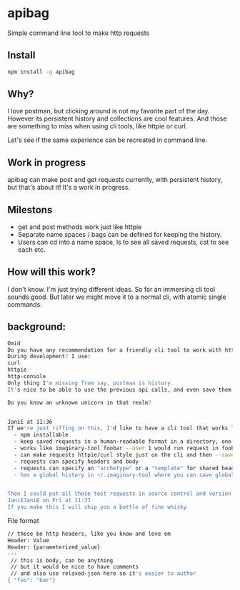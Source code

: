 # apibag
Simple command line tool to make http requests

## Install

```bash
npm install -g apibag
```

## Why?
I love postman, but clicking around is not my favorite part of the day. However its persistent history and collections are cool features. And those are something to miss when using cli tools, like httpie or curl.

Let's  see if the same experience can be recreated in command line.

## Work in progress

apibag can make post and get requests currently, with persistent history, but that's about it! It's a work in progress.

## Milestons
  * get and post methods work just like httpie
  * Separate name spaces / bags can be defined for keeping the history.
  * Users can cd into a name space, ls to see all saved requests, cat to see each etc.


## How will this work?

I don't know. I'm just trying different ideas. So far an immersing cli tool sounds good. But later we might move it to a normal cli, with atomic single commands.

## background:
```bash
Omid
Do you have any recommendation for a friendly cli tool to work with http end points?
During development? I use:
curl
httpie
http-console
Only thing I'm missing from say, postman is history.
It's nice to be able to use the previous api calls, and even save them for ever.

Do you know an unknown unicorn in that realm?


JaniE at 11:36
If we're just riffing on this, I'd like to have a cli tool that works like:
  - npm installable
  - keep saved requests in a human-readable format in a directory, one per file, and can be parameterized and parameters provided on command line tool
  - works like imaginary-tool foobar --user 1 would run request in foobar.txt (or whatever format) and fill in template paremeter {user}
  - can make requests httpie/curl style just on the cli and then --save to imaginary-tool file format for later use
  - requests can specify headers and body
  - requests can specify an "archetype" or a "template" for shared headers for all of them, so they don't need to be duplicated (e.g. if I want all my requests to be json with certain headers)
  - has a global history in ~/.imaginary-tool where you can save global templates for cross-project user


Then I could put all those test requests in source control and version them properly, which you can do with postman, but the format is not super readable
JaniEJaniE on Fri at 11:37
If you make this I will ship you a bottle of fine whisky

```

File format

```bash
// these be http headers, like you know and love em
Header: Value
Header: {parameterized_value}
---
 // this is body, can be anything
 // but it would be nice to have comments
 // and also use relaxed-json here so it's easier to author
{ "foo": "bar"}
```
